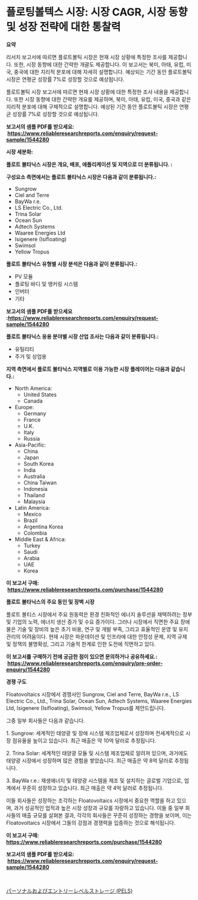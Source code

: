 <p><h1>플로팅볼텍스 시장: 시장 CAGR, 시장 동향 및 성장 전략에 대한 통찰력</h1></p><p><strong>요약</strong></p>
<p><p>리서치 보고서에 따르면 플로트볼틱 시장은 현재 시장 상황에 특정한 조사를 제공합니다. 또한, 시장 동향에 대한 간략한 개괄도 제공합니다. 이 보고서는 북미, 아태, 유럽, 미국, 중국에 대한 지리적 분포에 대해 자세히 설명합니다. 예상되는 기간 동안 플로트볼틱 시장은 연평균 성장률 7%로 성장할 것으로 예상됩니다.</p><p>플로트볼틱 시장 보고서에 따르면 현재 시장 상황에 대한 특정한 조사 내용을 제공합니다. 또한 시장 동향에 대한 간략한 개요를 제공하며, 북미, 아태, 유럽, 미국, 중국과 같은 지리적 분포에 대해 구체적으로 설명합니다. 예상된 기간 동안 플로트볼틱 시장은 연평균 성장률 7%로 성장할 것으로 예상됩니다.</p></p>
<p><strong>보고서의 샘플 PDF를 받으세요: &nbsp;<a href="https://www.reliableresearchreports.com/enquiry/request-sample/1544280">https://www.reliableresearchreports.com/enquiry/request-sample/1544280</a></strong></p>
<p><strong>시장 세분화:</strong></p>
<p><strong> 플로트 볼타닉스 시장은 개요, 배포, 애플리케이션 및 지역으로 더 분류됩니다. :</strong></p>
<p><strong>구성요소 측면에서는 플로트 볼타닉스 시장은 다음과 같이 분류됩니다.:</strong></p>
<p><ul><li>Sungrow</li><li>Ciel and Terre</li><li>BayWa r.e.</li><li>LS Electric Co., Ltd.</li><li>Trina Solar</li><li>Ocean Sun</li><li>Adtech Systems</li><li>Waaree Energies Ltd</li><li>Isigenere (Isifloating)</li><li>Swimsol</li><li>Yellow Tropus</li></ul></p>
<p><strong> 플로트 볼타닉스 유형별 시장 분석은 다음과 같이 분류됩니다.:</strong></p>
<p><ul><li>PV 모듈</li><li>플로팅 바디 및 앵커링 시스템</li><li>인버터</li><li>기타</li></ul></p>
<p><strong>보고서의 샘플 PDF를 받으세요 :<a href="https://www.reliableresearchreports.com/enquiry/request-sample/1544280">https://www.reliableresearchreports.com/enquiry/request-sample/1544280</a></strong></p>
<p><strong> 플로트 볼타닉스 응용 분야별 시장 산업 조사는 다음과 같이 분류됩니다.:</strong></p>
<p><ul><li>유틸리티</li><li>주거 및 상업용</li></ul></p>
<p><strong>지역 측면에서 플로트 볼타닉스 지역별로 이용 가능한 시장 플레이어는 다음과 같습니다.:</strong></p>
<p><ul>
    <li>
        North America:
        <ul>
            <li>United States</li>
            <li>Canada</li>
        </ul>
    </li>
    <li>
        Europe:
        <ul>
            <li>Germany</li>
            <li>France</li>
            <li>U.K.</li>
            <li>Italy</li>
            <li>Russia</li>
        </ul>
    </li>
    <li>
        Asia-Pacific:
        <ul>
            <li>China</li>
            <li>Japan</li>
            <li>South Korea</li>
            <li>India</li>
            <li>Australia</li>
            <li>China Taiwan</li>
            <li>Indonesia</li>
            <li>Thailand</li>
            <li>Malaysia</li>
        </ul>
    </li>
    <li>
        Latin America:
        <ul>
            <li>Mexico</li>
            <li>Brazil</li>
            <li>Argentina Korea</li>
            <li>Colombia</li>
        </ul>
    </li>
    <li>
        Middle East & Africa:
        <ul>
            <li>Turkey</li>
            <li>Saudi</li>
            <li>Arabia</li>
            <li>UAE</li>
            <li>Korea</li>
        </ul>
    </li>
    </ul></p>
<p><strong>이 보고서 구매: &nbsp;<a href="https://www.reliableresearchreports.com/purchase/1544280">https://www.reliableresearchreports.com/purchase/1544280</a></strong></p>
<p><strong>플로트 볼타닉스의 주요 동인 및 장벽 시장</strong></p>
<p><p>플로트 볼티스 시장에서 주요 원동력은 환경 친화적인 에너지 솔루션을 채택하려는 정부 및 기업의 노력, 에너지 생산 증가 및 수요 증가이다. 그러나 시장에서 직면한 주요 장애물은 기술 및 장비의 높은 초기 비용, 연구 및 개발 부족, 그리고 효율적인 운영 및 유지관리의 어려움이다. 현재 시장은 파운데이션 및 인프라에 대한 안정성 문제, 지역 규제 및 정책의 불명확성, 그리고 기술적 한계로 인한 도전에 직면하고 있다.</p></p>
<p><strong>이 보고서를 구매하기 전에 궁금한 점이 있으면 문의하거나 공유하세요.: &nbsp;<a href="https://www.reliableresearchreports.com/enquiry/pre-order-enquiry/1544280">https://www.reliableresearchreports.com/enquiry/pre-order-enquiry/1544280</a></strong></p>
<p><strong>경쟁 구도</strong></p>
<p><p>Floatovoltaics 시장에서 경쟁사인 Sungrow, Ciel and Terre, BayWa r.e., LS Electric Co., Ltd., Trina Solar, Ocean Sun, Adtech Systems, Waaree Energies Ltd, Isigenere (Isifloating), Swimsol, Yellow Tropus를 제안드립니다.</p><p>그중 일부 회사들은 다음과 같습니다.</p><p>1. Sungrow: 세계적인 태양광 및 장애 시스템 제조업체로서 성장하며 전세계적으로 시장 점유율을 높이고 있습니다. 최근 매출은 약 10억 달러로 추정됩니다.</p><p>2. Trina Solar: 세계적인 태양광 모듈 및 시스템 제조업체로 알려져 있으며, 과거에도 태양광 시장에서 성장하며 많은 경험을 쌓았습니다. 최근 매출은 약 8억 달러로 추정됩니다.</p><p>3. BayWa r.e.: 재생에너지 및 태양광 시스템을 제조 및 설치하는 글로벌 기업으로, 업계에서 꾸준히 성장하고 있습니다. 최근 매출은 약 4억 달러로 추정됩니다.</p><p>이들 회사들은 성장하는 조각하는 Floatovoltaics 시장에서 중요한 역할을 하고 있으며, 과거 성공적인 업적과 높은 시장 성장과 규모를 자랑하고 있습니다. 이들 중 일부 회사들의 매출 규모를 살펴본 결과, 각각의 회사들은 꾸준히 성장하는 경향을 보이며, 이는 Floatovoltaics 시장에서 그들의 강점과 경쟁력을 입증하는 것으로 해석됩니다.</p></p>
<p><strong>이 보고서 구매: &nbsp; <a href="https://www.reliableresearchreports.com/purchase/1544280">https://www.reliableresearchreports.com/purchase/1544280</a></strong></p>
<p><strong>보고서의 샘플 PDF를 받으세요: &nbsp;<a href="https://www.reliableresearchreports.com/enquiry/request-sample/1544280">https://www.reliableresearchreports.com/enquiry/request-sample/1544280</a></strong><strong></strong></p>
<p>&nbsp;</p>
<p><p><a href="https://github.com/EstelWisozk1/Market-Research-Report-List-1/blob/main/637168114353.md">パーソナルおよびエントリーレベルストレージ (PELS)</a></p></p>